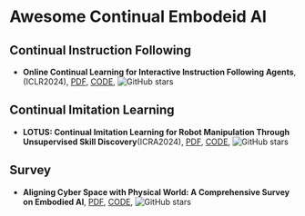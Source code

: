 # Awesome Continual Embodeid AI


## Continual Instruction Following
- **Online Continual Learning for Interactive Instruction Following Agents**, (ICLR2024), [PDF](https://openreview.net/pdf?id=7M0EzjugaN), [CODE](https://github.com/snumprlab/cl-alfred?tab=readme-ov-file), ![GitHub stars](https://img.shields.io/github/stars/snumprlab/cl-alfred?tab=readme-ov-file)

## Continual Imitation Learning
- **LOTUS: Continual Imitation Learning for Robot Manipulation Through Unsupervised Skill Discovery**(ICRA2024), [PDF](https://arxiv.org/abs/2311.02058), [CODE](https://github.com/UT-Austin-RPL/Lotus), ![GitHub stars](https://img.shields.io/github/stars/UT-Austin-RPL/Lotus)


## Survey
- **Aligning Cyber Space with Physical World: A Comprehensive Survey on Embodied AI**, [PDF](https://arxiv.org/pdf/2407.06886), [CODE](https://github.com/HCPLab-SYSU/Embodied_AI_Paper_List), ![GitHub stars](https://img.shields.io/github/stars/HCPLab-SYSU/Embodied_AI_Paper_List)
